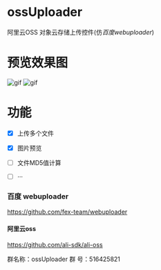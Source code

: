 # ossUploader #
阿里云OSS 对象云存储上传控件(仿*百度webuploader*) 
# 预览效果图 #
![gif](https://github.com/WiFiUncle/ossUploader/blob/master/%E9%A2%84%E8%A7%88%E5%9B%BE/oss%E4%B8%8A%E4%BC%A0.gif)
![gif](https://github.com/WiFiUncle/ossUploader/blob/master/%E9%A2%84%E8%A7%88%E5%9B%BE/oss%E4%B8%8A%E4%BC%A03.png)


# 功能 #
- [x] 上传多个文件
- [x] 图片预览
- [ ] 文件MD5值计算
- [ ] ···


### 百度 webuploader ### 
https://github.com/fex-team/webuploader

#### 阿里云oss ### 
https://github.com/ali-sdk/ali-oss

群名称：ossUploader
群   号：516425821
